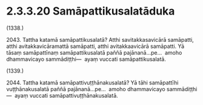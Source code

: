 

# 2.3.3.20 Samāpattikusalatāduka





(1338.)

2043\. Tattha katamā samāpattikusalatā? Atthi savitakkasavicārā samāpatti, atthi avitakkavicāramattā samāpatti, atthi avitakkaavicārā samāpatti. Yā tāsaṃ samāpattīnaṃ samāpattikusalatā paññā pajānanā…pe…  amoho dhammavicayo sammādiṭṭhi—  ayaṃ vuccati samāpattikusalatā.

(1339.)

2044\. Tattha katamā samāpattivuṭṭhānakusalatā? Yā tāhi samāpattīhi vuṭṭhānakusalatā paññā pajānanā…pe…  amoho dhammavicayo sammādiṭṭhi—  ayaṃ vuccati samāpattivuṭṭhānakusalatā.



